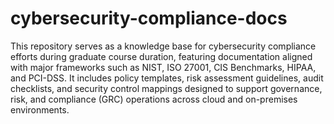 # cybersecurity-compliance-docs
This repository serves as a knowledge base for cybersecurity compliance efforts during graduate course duration, featuring documentation aligned with major frameworks such as NIST, ISO 27001, CIS Benchmarks, HIPAA, and PCI-DSS. It includes policy templates, risk assessment guidelines, audit checklists, and security control mappings designed to support governance, risk, and compliance (GRC) operations across cloud and on-premises environments.
